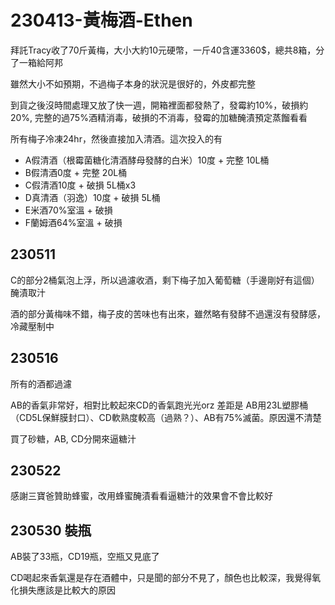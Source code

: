 # 230413-黃梅酒-Ethen

拜託Tracy收了70斤黃梅，大小大約10元硬幣，一斤40含運3360$，總共8箱，分了一箱給阿邦

雖然大小不如預期，不過梅子本身的狀況是很好的，外皮都完整

到貨之後沒時間處理又放了快一週，開箱裡面都發熱了，發霉約10%，破損約20%, 完整的過75%酒精消毒，破損的不消毒，發霉的加糖醃漬預定蒸餾看看

所有梅子冷凍24hr，然後直接加入清酒。這次投入的有 

- A假清酒（根霉菌糖化清酒酵母發酵的白米）10度 + 完整 10L桶
- B假清酒0度 + 完整 20L桶
- C假清酒10度 + 破損 5L桶x3
- D真清酒（羽逸）10度 + 破損 5L桶
- E米酒70%室溫 + 破損
- F蘭姆酒64%室溫 + 破損

## 230511 

C的部分2桶氣泡上浮，所以過濾收酒，剩下梅子加入葡萄糖（手邊剛好有這個）醃漬取汁

酒的部分黃梅味不錯，梅子皮的苦味也有出來，雖然略有發酵不過還沒有發酵感，冷藏壓制中

## 230516

所有的酒都過濾

AB的香氣非常好，相對比較起來CD的香氣跑光光orz 差距是 AB用23L塑膠桶（CD5L保鮮膜封口）、CD軟熟度較高（過熟？）、AB有75%滅菌。原因還不清楚

買了砂糖，AB, CD分開來逼糖汁

## 230522

感謝三寶爸贊助蜂蜜，改用蜂蜜醃漬看看逼糖汁的效果會不會比較好

## 230530 裝瓶

AB裝了33瓶，CD19瓶，空瓶又見底了

CD喝起來香氣還是存在酒體中，只是聞的部分不見了，顏色也比較深，我覺得氧化損失應該是比較大的原因
